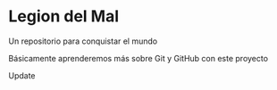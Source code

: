 # Legion del Mal
Un repositorio para conquistar el mundo

Básicamente aprenderemos más sobre Git y GitHub con este proyecto

Update
